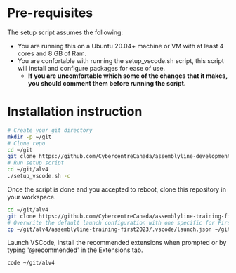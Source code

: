 # Pre-requisites
The setup script assumes the following:
- You are running this on a Ubuntu 20.04+ machine or VM with at least 4 cores and 8 GB of Ram.
- You are confortable with running the setup_vscode.sh script, this script will install and configure packages for ease of use.
  - **If you are uncomfortable which some of the changes that it makes, you should comment them before running the script.**

# Installation instruction
```bash
# Create your git directory
mkdir -p ~/git
# Clone repo
cd ~/git
git clone https://github.com/CybercentreCanada/assemblyline-development-setup alv4
# Run setup script
cd ~/git/alv4
./setup_vscode.sh -c
```
Once the script is done and you accepted to reboot, clone this repository in your workspace.
```bash
cd ~/git/alv4
git clone https://github.com/CybercentreCanada/assemblyline-training-first2023.git assemblyline-training-first2023
# Overwrite the default launch configuration with one specific for First 2023
cp ~/git/alv4/assemblyline-training-first2023/.vscode/launch.json ~/git/alv4/.vscode/
```
Launch VSCode, install the recommended extensions when prompted or by typing '@recommended' in the Extensions tab.
```bash
code ~/git/alv4
```
